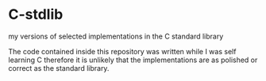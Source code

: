 # C-stdlib
my versions of selected implementations in the C standard library

The code contained inside this repository was written while I was self learning C therefore it is unlikely that the implementations are as polished or correct as the standard library.
